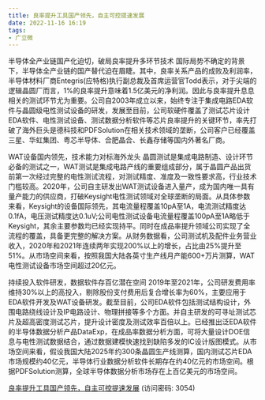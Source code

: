 ```yaml
---
title: 良率提升工具国产领先，自主可控提速发展
date: 2022-11-16 16:19
tags:
- 广立微 
---
```

半导体全产业链国产化迫切，破局良率提升多环节技术
国际局势不确定的背景下，半导体全产业链的国产替代迫在眉睫。其中，良率关系产品的成败及利润率，半导体材料厂商Entegris(应特格)执行副总裁及首席运营官Todd表示，对于尖端的逻辑晶圆厂而言，1%的良率提升意味着1.5亿美元的净利润。因此与良率提升息息相关的测试环节尤为重要。公司自2003年成立以来，始终专注于集成电路EDA软件与晶圆级电性测试设备的研发，发展至目前，公司软硬件覆盖了测试芯片设计EDA软件、电性测试设备、测试数据分析软件等芯片良率提升的关键环节，率先打破了海外巨头是德科技和PDFSolution在相关技术领域的垄断，公司客户已经覆盖三星、华虹集团、粤芯半导体、合肥晶合、长鑫存储等国内外著名厂商。
<!-- more -->
WAT设备国内领先，技术能力对标海外龙头
晶圆测试是集成电路制造、设计环节必备的测试之一，WAT测试是集成电路产线的重要组成部分，属于晶圆产品出货前第一次经过完整的电性测试流程，对测试精度、准度及一致性要求高，行业技术门槛较高。2020年，公司自主研发出WAT测试设备进入量产，成为国内唯一具有量产能力的供应商，打破Keysight电性测试领域对全球垄断的局面。从具体参数来看，Keysight的设备国际领先，其电流量程覆盖10pA至1A，电流测试精度达0.1fA，电压测试精度达0.1uV;公司电性测试设备电流量程覆盖100pA至1A略低于Keysight，其余主要参数均已经实现持平。同时在成品率提升领域公司实现了全流程的覆盖，具备更完整的解决方案。从财务数据看，公司测试机及配件业务营业收入，2020年和2021年连续两年实现200%以上的增长，占比由25%提升至51%。从市场空间来看，按照我国大陆各英寸生产线月产能600+万片测算，WAT电性测试设备市场空间超过20亿元。

持续投入软件研发，数据软件存百亿潜在空间
2019年至2021年，公司研发费用率维持30%以上的高投入，剔除股份支付费用后复合增长率为60%，主要应用于EDA软件开发及WAT设备研发。截至目前，公司EDA软件包括测试结构设计，外围电路绕线设计及IP电路设计、物理拼接等多个方面。并自主研发的可寻址测试芯片及超高密度测试芯片，提升设计密度及测试效率百倍以上。已经推出泛EDA软件的半导体数据分析产品DataExp，在成品率数据分析方面，可将大量设计DOE信息与电性测试数据结合，通过数据建模快速找到缺陷多发的IC设计版图模式。从市场空间来看，假设我国大陆2025年约300条晶圆生产线测算，国内测试芯片EDA市场规模约40亿元，半导体行业数据分析软件长期存在约40亿元的市场空间。根据PDFSolution测算，全球半导体数据分析市场存在上百亿美元的市场空间。

[良率提升工具国产领先，自主可控提速发展](https://url12.ctfile.com/f/3948612-724537916-129237?p=3054)
(访问密码: 3054)


